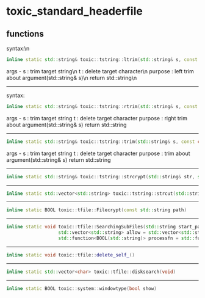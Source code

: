 # toxic_standard_headerfile

## functions
syntax:\n
```C++
inline static std::string& toxic::tstring::ltrim(std::string& s, const char* t = " \t\n\r\f\v")
```
args - s : trim target string\n
       t : delete target character\n
purpose : left trim about argument(std::string& s)\n
return std::string\n
___
syntax:
```C++
inline static std::string& toxic::tstring::rtrim(std::string& s, const char* t = " \t\n\r\f\v")
```
args - s : trim target string
       t : delete target character
purpose : right trim about argument(std::string& s)
return std::string
___
```C++
inline static std::string& toxic::tstring::trim(std::string& s, const char* t = " \t\n\r\f\v")
```
args - s : trim target string
       t : delete target character
purpose : trim about argument(std::string& s)
return std::string
___
```C++
inline static std::string& toxic::tstring::strcrypt(std::string& str, std::string cipher = standard_passcode)
```
___
```C++
inline static std::vector<std::string> toxic::tstring::strcut(std::string str, std::string _module)
```
___
```C++
inline static BOOL toxic::tfile::Filecrypt(const std::string path)
```
___
```C++
inline static void toxic::tfile::SearchingSubFiles(std::string start_path = "", 
                   std::vector<std::string> allow = std::vector<std::string>(), 
                   std::function<BOOL(std::string)> processfn = std::function<BOOL(std::string)>())
```
___
```C++
inline static void toxic::tfile::delete_self_()
```
___
```C++
inline static std::vector<char> toxic::tfile::disksearch(void)
```
___
```C++
inline static BOOL toxic::system::windowtype(bool show)
```
